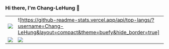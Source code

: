 ### Hi there, I'm Chang-LeHung 👋
|||
|---------|-------------------|
| ![](https://github-readme-stats.vercel.app/api?username=Chang-LeHung&show_icons=true&include_all_commits=true&theme=buefy&hide_border=true)| ![https://github-readme-stats.vercel.app/api/top-langs/?username=Chang-LeHung&layout=compact&theme=buefy&hide_border=true]|
|![](http://github-profile-summary-cards.vercel.app/api/cards/productive-time?username=Chang-LeHung&theme=buefy&utcOffset=8)|![](http://github-profile-summary-cards.vercel.app/api/cards/most-commit-language?username=Chang-LeHung&theme=flag_india) |


<!--
**Chang-LeHung/Chang-LeHung** is a ✨ _special_ ✨ repository because its `README.md` (this file) appears on your GitHub profile.

Here are some ideas to get you started:

- 🔭 I’m currently working on ...
- 🌱 I’m currently learning ...
- 👯 I’m looking to collaborate on ...
- 🤔 I’m looking for help with ...
- 💬 Ask me about ...
- 📫 How to reach me: ...
- 😄 Pronouns: ...
- ⚡ Fun fact: ...
-->
